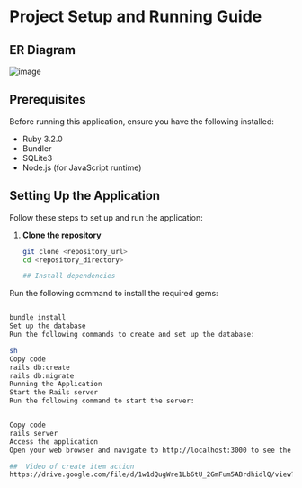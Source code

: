 # Project Setup and Running Guide
##  ER Diagram 
![image](https://github.com/IsCathal/basicItemCollection/assets/52865729/2484a868-6079-45a9-ae2e-85cc2f168770)
## Prerequisites

Before running this application, ensure you have the following installed:

- Ruby 3.2.0
- Bundler
- SQLite3
- Node.js (for JavaScript runtime)

## Setting Up the Application

Follow these steps to set up and run the application:

1. **Clone the repository**

   ```sh
   git clone <repository_url>
   cd <repository_directory>

   ## Install dependencies

Run the following command to install the required gems:

```sh

bundle install
Set up the database
Run the following commands to create and set up the database:

sh
Copy code
rails db:create
rails db:migrate
Running the Application
Start the Rails server
Run the following command to start the server:


Copy code
rails server
Access the application
Open your web browser and navigate to http://localhost:3000 to see the application running.

##  Video of create item action  
https://drive.google.com/file/d/1w1dQugWre1Lb6tU_2GmFum5ABrdhidlQ/view?usp=sharing
